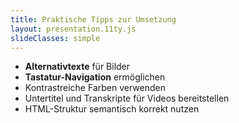 ```yaml
---
title: Praktische Tipps zur Umsetzung
layout: presentation.11ty.js
slideClasses: simple
---
```





- **Alternativtexte** für Bilder
- **Tastatur-Navigation** ermöglichen
- Kontrastreiche Farben verwenden
- Untertitel und Transkripte für Videos bereitstellen
- HTML-Struktur semantisch korrekt nutzen